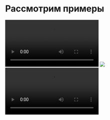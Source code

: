 # Рассмотрим примеры

<div class="flex items-center justify-between">
  <video v-click class="w-[220px]" preload="auto" loop autoplay spees="" src="/week.mov"></video>
  <img v-click="3" class="w-[360px]" src="/week_appwrite.png" />
  <video v-click class="w-[220px]" preload="auto" loop autoplay src="/appwrite.mov"></video>
</div>
